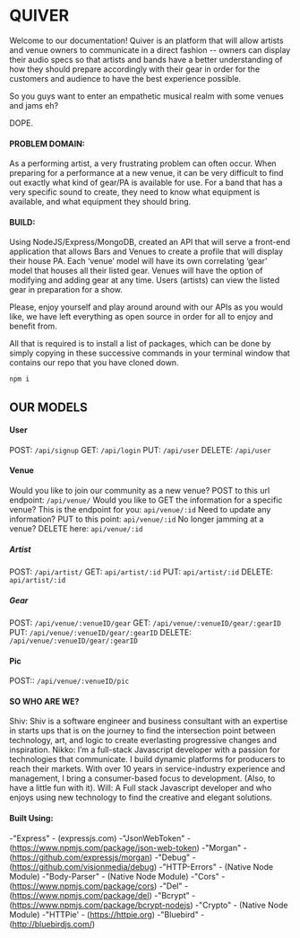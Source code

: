 # QUIVER
Welcome to our documentation! Quiver is an platform that will allow artists and venue owners to communicate in a direct fashion -- owners can display their audio specs so that artists and bands have a better understanding of how they should prepare accordingly with their gear in order for the customers and audience to have the best experience possible.

So you guys want to enter an empathetic musical realm with some venues and jams eh?

DOPE.

#### PROBLEM DOMAIN:
As a performing artist, a very frustrating problem can often occur. When preparing for a performance at a new venue, it can be very difficult to find out exactly what kind of gear/PA is available for use. For a band that has a very specific sound to create, they need to know what equipment is available, and what equipment they should bring.


#### BUILD:
Using NodeJS/Express/MongoDB, created an API that will serve a front-end application that allows Bars and Venues to create a profile that will display their house PA. Each ‘venue’ model will have its own correlating ‘gear’ model that houses all their listed gear. Venues will have the option of modifying and adding gear at any time. Users (artists) can view the listed gear in preparation for a show.

Please, enjoy yourself and play around around with our APIs as you would like, we have left everything as open source in order for all to enjoy and benefit from.

All that is required is to install a list of packages, which can be done by simply copying in these successive commands in your terminal window that contains our repo that you have cloned down.

```js
npm i
```

## OUR MODELS

#### User
POST:
```/api/signup```
GET:
```/api/login```
PUT:
```/api/user```
DELETE:
```/api/user```

#### Venue
Would you like to join our community as a new venue? POST to this url endpoint:
```/api/venue/```
Would you like to GET the information for a specific venue? This is the endpoint for you:
```api/venue/:id```
Need to update any information? PUT to this point:
```api/venue/:id```
No longer jamming at a venue? DELETE here:
```api/venue/:id```


##### Artist
POST:
```/api/artist/```
GET:
```api/artist/:id```
PUT:
```api/artist/:id```
DELETE:
```api/artist/:id```

##### Gear
POST:
```/api/venue/:venueID/gear```
GET:
```/api/venue/:venueID/gear/:gearID```
PUT:
```/api/venue/:venueID/gear/:gearID```
DELETE:
```/api/venue/:venueID/gear/:gearID```

#### Pic
POST::
```/api/venue/:venueID/pic```

#### SO WHO ARE WE?
Shiv: Shiv is a software engineer and business consultant with an expertise in starts ups that is on the journey to find the intersection point between technology, art, and logic to create everlasting progressive changes and inspiration.
Nikko: I’m a full-stack Javascript developer with a passion for technologies that  communicate. I build dynamic platforms for producers to reach their markets. With over 10 years in service-industry experience and management, I bring a consumer-based focus to development. (Also, to have a little fun with it).
Will: A Full stack Javascript developer and who enjoys using new technology to find the creative and elegant solutions.


#### Built Using:
-"Express" - (expressjs.com)
-"JsonWebToken" - (https://www.npmjs.com/package/json-web-token)
-"Morgan" - (https://github.com/expressjs/morgan)
-"Debug" - (https://github.com/visionmedia/debug)
-"HTTP-Errors" - (Native Node Module)
-"Body-Parser" - (Native Node Module)
-"Cors" - (https://www.npmjs.com/package/cors)
-"Del" - (https://www.npmjs.com/package/del)
-"Bcrypt" - (https://www.npmjs.com/package/bcrypt-nodejs)
-"Crypto" - (Native Node Module)
-"HTTPie' - (https://httpie.org)
-"Bluebird" - (http://bluebirdjs.com/)
